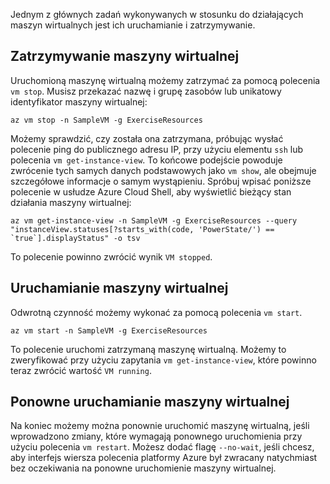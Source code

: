 Jednym z głównych zadań wykonywanych w stosunku do działających maszyn wirtualnych jest ich uruchamianie i zatrzymywanie.

## <a name="stopping-a-vm"></a>Zatrzymywanie maszyny wirtualnej

Uruchomioną maszynę wirtualną możemy zatrzymać za pomocą polecenia `vm stop`. Musisz przekazać nazwę i grupę zasobów lub unikatowy identyfikator maszyny wirtualnej:

```azurecli
az vm stop -n SampleVM -g ExerciseResources
```

Możemy sprawdzić, czy została ona zatrzymana, próbując wysłać polecenie ping do publicznego adresu IP, przy użyciu elementu `ssh` lub polecenia `vm get-instance-view`. To końcowe podejście powoduje zwrócenie tych samych danych podstawowych jako `vm show`, ale obejmuje szczegółowe informacje o samym wystąpieniu. Spróbuj wpisać poniższe polecenie w usłudze Azure Cloud Shell, aby wyświetlić bieżący stan działania maszyny wirtualnej:

```azurecli
az vm get-instance-view -n SampleVM -g ExerciseResources --query "instanceView.statuses[?starts_with(code, 'PowerState/') == `true`].displayStatus" -o tsv
```

To polecenie powinno zwrócić wynik `VM stopped`.

## <a name="starting-a-vm"></a>Uruchamianie maszyny wirtualnej

Odwrotną czynność możemy wykonać za pomocą polecenia `vm start`.

```azurecli
az vm start -n SampleVM -g ExerciseResources
```

To polecenie uruchomi zatrzymaną maszynę wirtualną. Możemy to zweryfikować przy użyciu zapytania `vm get-instance-view`, które powinno teraz zwrócić wartość `VM running`.

## <a name="restarting-a-vm"></a>Ponowne uruchamianie maszyny wirtualnej

Na koniec możemy można ponownie uruchomić maszynę wirtualną, jeśli wprowadzono zmiany, które wymagają ponownego uruchomienia przy użyciu polecenia `vm restart`. Możesz dodać flagę `--no-wait`, jeśli chcesz, aby interfejs wiersza polecenia platformy Azure był zwracany natychmiast bez oczekiwania na ponowne uruchomienie maszyny wirtualnej.

